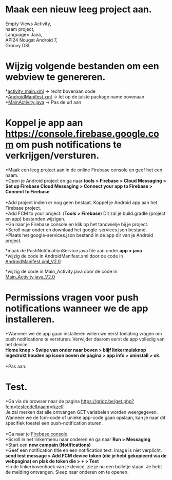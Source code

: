 # Maak een nieuw leeg project aan.
Empty Views Activity,<br>
naam project,<br>
Language= Java,<br>
API24 Nougat Android 7,  <br>
Groovy DSL

# Wijzig volgende bestanden om een webview te genereren.
*<a href='https://github.com/lupotec/WV/blob/main/activity_main.xml'>activity_main.xml</a> -> recht bovenaan code<br>
*<a href='https://github.com/lupotec/WV/blob/main/AndroidManifest.xml'>AndroidManifest.xml</a> -> let op de juiste package name bovenaan<br>
*<a href='https://github.com/lupotec/WV/blob/main/MainActivity.java'>MainActivity.java</a> -> Pas de url aan

# Koppel je app aan <a href='https://console.firebase.google.com'>https://console.firebase.google.com</a> om push notifications te verkrijgen/versturen.
*Maak een leeg project aan in de online Firebase console en geef het een naam.<br>
*Open je Android project en ga naar <b>tools > Firebase > Cloud Messaging > Set up Firebase Cloud Messaging > Connect your app to Firebase > Connect to Firebase</b><br><br>
*Add project indien er nog geen bestaat. Koppel je Android app aan het Firebase project.<br>
*Add FCM to your project. (<b>Tools > Firebase</b>) Dit zal je build.gradle (project en app) bestanden wijzigen.<br>
*Ga naar je Firebase console en klik op het tandwielje bij je project.<br>
*Scroll naar onder en download het google-services.json bestand.<br>
*Plaats het google-services.json bestand in de app dir van je Android project.<br>

*maak de PushNotificationService.java file aan onder <b>app > java</b><br>
*wijzig de code in AndroidManifest.xml door de code in <a href='https://github.com/lupotec/WV/blob/main/AndroidManifest.xml_V2.0'>AndroidManifest.xml_V2.0</a><br>

*wijzig de code in Main_Activity.java door de code in <a href='https://github.com/lupotec/WV/blob/main/Main_Activity.java_V2.0'>Main_Activity.java_V2.0</a><br>

# Permissions vragen voor push notifications wanneer we de app installeren.
*Wanneer we de app gaan installeren willen we eerst toelating vragen om push notifications te versturen. Verwijder daarom eerst de app volledig van het device.<br>
<b>Home knop > Swipe van onder naar boven > blijf linkermuisknop ingedrukt houden op icoon boven de pagina > app info > uninstall > ok</b>.<br><br>
*Pas aan:<br>
# Test.
*Ga via de browser naar de pagina https://gridz.be/get.php?fcm=testcode&naam=ikzelf<br>
Je zal merken dat alle ontvangen GET variabelen worden weergegeven. Wanneer we de fcm-code of unieke app-code gaan opslaan, kan je naar dit specifiek toestel een push-notification sturen. <br><br>
*Ga naar je <a href='https://console.firebase.google.com'>Firebase console</a>.<br>
*Scroll in het linkermenu naar onderen en ga naar <b>Run > Messaging</b><br>
*Start een <b>new campain (Notifications)</b><br>
*Geef een notification title en een notification text. Image is niet verplicht.<br>
<b>send test message > Add FCM device token (die je hebt gekopieerd via de webpagina) en plak de token die > + > Test</b><br>
*In de linkerbovenhoek van je device, zie je nu een bolletje staan. Je hebt de melding ontvangen. Sleep naar onderen om te openen.<br>

